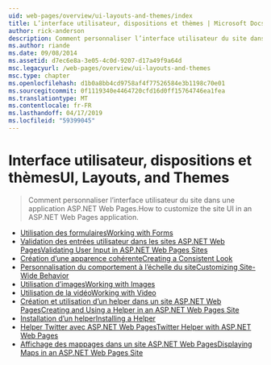 ```yaml
---
uid: web-pages/overview/ui-layouts-and-themes/index
title: L’interface utilisateur, dispositions et thèmes | Microsoft Docs
author: rick-anderson
description: Comment personnaliser l’interface utilisateur du site dans une application ASP.NET Web Pages.
ms.author: riande
ms.date: 09/08/2014
ms.assetid: d7ec6e8a-3e05-4c0d-9207-d17a49f9a64d
msc.legacyurl: /web-pages/overview/ui-layouts-and-themes
msc.type: chapter
ms.openlocfilehash: d1b0a8bb4cd9758af4f77526584e3b1198c70e01
ms.sourcegitcommit: 0f1119340e4464720cfd16d0ff15764746ea1fea
ms.translationtype: MT
ms.contentlocale: fr-FR
ms.lasthandoff: 04/17/2019
ms.locfileid: "59399045"
---
```

# <a name="ui-layouts-and-themes"></a><span data-ttu-id="2db37-103">Interface utilisateur, dispositions et thèmes</span><span class="sxs-lookup"><span data-stu-id="2db37-103">UI, Layouts, and Themes</span></span>

> <span data-ttu-id="2db37-104">Comment personnaliser l’interface utilisateur du site dans une application ASP.NET Web Pages.</span><span class="sxs-lookup"><span data-stu-id="2db37-104">How to customize the site UI in an ASP.NET Web Pages application.</span></span>


- [<span data-ttu-id="2db37-105">Utilisation des formulaires</span><span class="sxs-lookup"><span data-stu-id="2db37-105">Working with Forms</span></span>](4-working-with-forms.md)
- [<span data-ttu-id="2db37-106">Validation des entrées utilisateur dans les sites ASP.NET Web Pages</span><span class="sxs-lookup"><span data-stu-id="2db37-106">Validating User Input in ASP.NET Web Pages Sites</span></span>](validating-user-input-in-aspnet-web-pages-sites.md)
- [<span data-ttu-id="2db37-107">Création d’une apparence cohérente</span><span class="sxs-lookup"><span data-stu-id="2db37-107">Creating a Consistent Look</span></span>](3-creating-a-consistent-look.md)
- [<span data-ttu-id="2db37-108">Personnalisation du comportement à l’échelle du site</span><span class="sxs-lookup"><span data-stu-id="2db37-108">Customizing Site-Wide Behavior</span></span>](18-customizing-site-wide-behavior.md)
- [<span data-ttu-id="2db37-109">Utilisation d’images</span><span class="sxs-lookup"><span data-stu-id="2db37-109">Working with Images</span></span>](9-working-with-images.md)
- [<span data-ttu-id="2db37-110">Utilisation de la vidéo</span><span class="sxs-lookup"><span data-stu-id="2db37-110">Working with Video</span></span>](10-working-with-video.md)
- [<span data-ttu-id="2db37-111">Création et utilisation d’un helper dans un site ASP.NET Web Pages</span><span class="sxs-lookup"><span data-stu-id="2db37-111">Creating and Using a Helper in an ASP.NET Web Pages Site</span></span>](creating-and-using-a-helper-in-an-aspnet-web-pages-site.md)
- [<span data-ttu-id="2db37-112">Installation d’un helper</span><span class="sxs-lookup"><span data-stu-id="2db37-112">Installing a Helper</span></span>](installing-helpers.md)
- [<span data-ttu-id="2db37-113">Helper Twitter avec ASP.NET Web Pages</span><span class="sxs-lookup"><span data-stu-id="2db37-113">Twitter Helper with ASP.NET Web Pages</span></span>](twitter-helper.md)
- [<span data-ttu-id="2db37-114">Affichage des mappages dans un site ASP.NET Web Pages</span><span class="sxs-lookup"><span data-stu-id="2db37-114">Displaying Maps in an ASP.NET Web Pages Site</span></span>](displaying-maps-in-an-aspnet-web-pages-site.md)
